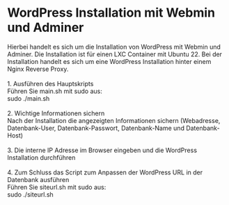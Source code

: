 # WordPress Installation mit Webmin und Adminer

Hierbei handelt es sich um die Installation von WordPress mit Webmin und Adminer. Die Installation ist für einen LXC Container mit Ubuntu 22. Bei der Installation handelt es sich um eine WordPress Installation hinter einem Nginx Reverse Proxy.<br><br>
    1. Ausführen des Hauptskripts<br>
        Führen Sie main.sh mit sudo aus:<br>
        sudo ./main.sh<br>
        <br>
    2. Wichtige Informationen sichern<br>
        Nach der Installation die angezeigten Informationen sichern (Webadresse, Datenbank-User, Datenbank-Passwort, Datenbank-Name und Datenbank-Host)<br>
        <br>
    3. Die interne IP Adresse im Browser eingeben und die WordPress Installation durchführen
        <br><br>
    4. Zum Schluss das Script zum Anpassen der WordPress URL in der Datenbank ausführen<br>
        Führen Sie siteurl.sh mit sudo aus:<br>
        sudo ./siteurl.sh<br>
        <br>
